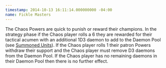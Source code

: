 ```yaml
---
timestamp: 2014-10-13 16:11:14.000000000 -04:00
name: Fickle Masters
---
```

The Chaos Powers are quick to punish or reward their champions. In the strategy phase if the Chaos player rolls a 6 they are rewarded for their tactical acumen with an additional 1D3 daemon to add to the Daemon Pool (see [Summoned Units](#summoned-units)). If the Chaos player rolls 1 their patron Powers withdraw their support and the Chaos player must remove D3 daemons from the Daemon Pool. If the Chaos player has no remaining daemons in their Daemon Pool then there is no further effect.